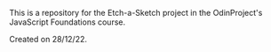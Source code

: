 This is a repository for the Etch-a-Sketch project in the OdinProject's JavaScript Foundations course.

Created on 28/12/22.
